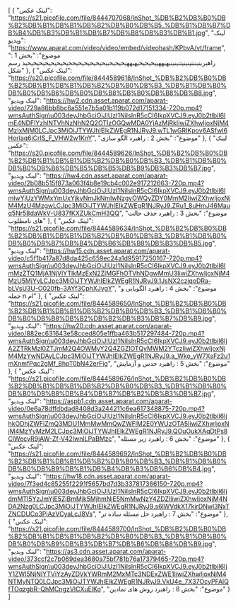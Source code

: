 [
  {
    "لینک عکس": "https://s21.picofile.com/file/8444707068/InShot_%DB%B2%DB%B0%DB%B2%DB%B1%DB%B1%DB%B2%DB%B0%DB%B5_%DB%B1%DB%B7%DB%B4%DB%B3%DB%B1%DB%B7%DB%B8%DB%B3%DB%B1.jpg",
    "لینک ویدیو": "https://www.aparat.com/video/video/embed/videohash/KPbvA/vt/frame",
    "موضوع": "بخش 1 : راهبرینینننینینیتنینینیهیههییحیحیحیهیههیحیحیحبیحیحیحیحیحیححیحیحیحیحیحیحیحید رسم شکل"
  },
  {
    "لینک عکس": "https://s20.picofile.com/file/8444589618/InShot_%DB%B2%DB%B0%DB%B2%DB%B1%DB%B1%DB%B2%DB%B0%DB%B3_%DB%B1%DB%B0%DB%B0%DB%B6%DB%B0%DB%B8%DB%B0%DB%B8%DB%B8.jpg",
    "لینک ویدیو": "https://hw2.cdn.asset.aparat.com/aparat-video/729a86bb8bc6a551e7b5a01b119b072d17151334-720p.mp4?wmsAuthSign\u003deyJhbGciOiJIUzI1NiIsInR5cCI6IkpXVCJ9.eyJ0b2tlbiI6ImE4NDFlYzhlNTVhNzNhN2Q2OTIzOGQwMDA0YjAzMjRkIiwiZXhwIjoxNjM4MzIxMjM0LCJpc3MiOiJTYWJhIElkZWEgR1NJRyJ9.wTL1wGRIKpov6ASfwI6Horlaq6jCrIS_F_VHW2w1KnY",
    "موضوع": "بخش 2 : راهبرد الگو سازی"
  },
  {
    "لینک عکس": "https://s20.picofile.com/file/8444589626/InShot_%DB%B2%DB%B0%DB%B2%DB%B1%DB%B1%DB%B2%DB%B0%DB%B3_%DB%B1%DB%B0%DB%B0%DB%B6%DB%B5%DB%B5%DB%B9%DB%B3%DB%B7.jpg",
    "لینک ویدیو": "https://hw4.cdn.asset.aparat.com/aparat-video/2b08b515f873a063f4b8e19cb4c002e917212663-720p.mp4?wmsAuthSign\u003deyJhbGciOiJIUzI1NiIsInR5cCI6IkpXVCJ9.eyJ0b2tlbiI6ImIwYjUzYWMxYmUxYjkyNmJkNmIwNzgyOWQyZDY0MmM2IiwiZXhwIjoxNjM4MzU4MzgwLCJpc3MiOiJTYWJhIElkZWEgR1NJRyJ9.ZRu1_8uHmJ46Mauq5Nr58daWkV-U837fKXZUkCmH3QQ",
    "موضوع": "بخش 3 : راهبرد حذف حالت های نامطلوب"
  },
  {
    "لینک عکس": "https://s21.picofile.com/file/8444589634/InShot_%DB%B2%DB%B0%DB%B2%DB%B1%DB%B1%DB%B2%DB%B0%DB%B3_%DB%B1%DB%B0%DB%B0%DB%B7%DB%B4%DB%B6%DB%B8%DB%B3%DB%B5.jpg",
    "لینک ویدیو": "https://hw15.cdn.asset.aparat.com/aparat-video/c5f1b417a87d8da425c659ec24a1d95917250167-720p.mp4?wmsAuthSign\u003deyJhbGciOiJIUzI1NiIsInR5cCI6IkpXVCJ9.eyJ0b2tlbiI6ImMzZTQ1MjA1NjViYTlkMzExN2ZjMGFhOTVhNDgwMmU3IiwiZXhwIjoxNjM4MzU5MjYyLCJpc3MiOiJTYWJhIElkZWEgR1NJRyJ9.1JsNX2czjqoDRa-bLVsU3U-O020fb-3AYf3CphXJygY",
    "موضوع": "بخش 4 : راهبرد الگویابی و جمله n ام"
  },
  {
    "لینک عکس": "https://s21.picofile.com/file/8444589650/InShot_%DB%B2%DB%B0%DB%B2%DB%B1%DB%B1%DB%B2%DB%B0%DB%B3_%DB%B1%DB%B0%DB%B0%DB%B8%DB%B2%DB%B2%DB%B3%DB%B7%DB%B9.jpg",
    "لینک ویدیو": "https://hw20.cdn.asset.aparat.com/aparat-video/882ec631643e58cced805e1ffba463b517297484-720p.mp4?wmsAuthSign\u003deyJhbGciOiJIUzI1NiIsInR5cCI6IkpXVCJ9.eyJ0b2tlbiI6IjA2ZTRkMzI0ZTJmM2Q4OWMyY2Q4ZGZlOTQyMWM2YTczIiwiZXhwIjoxNjM4MzYwNDAyLCJpc3MiOiJTYWJhIElkZWEgR1NJRyJ9.a_Wko_yW7XsFz2u1mXnmfPqc2gMf_8hpT0bN42erFig",
    "موضوع": "بخش 5 : راهبرد حدس و آزمایش"
  },
  {
    "لینک عکس": "https://s21.picofile.com/file/8444589676/InShot_%DB%B2%DB%B0%DB%B2%DB%B1%DB%B1%DB%B2%DB%B0%DB%B3_%DB%B1%DB%B0%DB%B0%DB%B8%DB%B4%DB%B7%DB%B2%DB%B3%DB%B7.jpg",
    "لینک ویدیو": "https://aspb1.cdn.asset.aparat.com/aparat-video/0e6a78dffdbdad8408d3a244211c6ea617348875-720p.mp4?wmsAuthSign\u003deyJhbGciOiJIUzI1NiIsInR5cCI6IkpXVCJ9.eyJ0b2tlbiI6IjhkODhjZWFiZmQ3MDU1MmMwMmQwZWFlM2E0YWUzOTA5IiwiZXhwIjoxNjM4MzYyMzM2LCJpc3MiOiJTYWJhIElkZWEgR1NJRyJ9.QOuOukXAqDtPs8ClWecyR9jAW-Zf-V42IwnlLPaBMzc",
    "موضوع": "بخش 6 : راهبرد زیر مسئله"
  },
  {
    "لینک عکس": "https://s21.picofile.com/file/8444589692/InShot_%DB%B2%DB%B0%DB%B2%DB%B1%DB%B1%DB%B2%DB%B0%DB%B3_%DB%B1%DB%B0%DB%B0%DB%B9%DB%B1%DB%B4%DB%B3%DB%B6%DB%B4.jpg",
    "لینک ویدیو": "https://hw18.cdn.asset.aparat.com/aparat-video/7f3ed4c85255f2291f5657bd7d3b337817366150-720p.mp4?wmsAuthSign\u003deyJhbGciOiJIUzI1NiIsInR5cCI6IkpXVCJ9.eyJ0b2tlbiI6IjdmMTI5YzJmYjE5ZjBmMjk5MjhmNjE5NmMwNzY4ZDZlIiwiZXhwIjoxNjM4NDA2Nzg0LCJpc3MiOiJTYWJhIElkZWEgR1NJRyJ9.s6lWVdkX17kirDNwl3NxTZNCDUCo3PiAzVCyaLcJ8Vs",
    "موضوع": "بخش 7 : راهبرد حل مسئله ساده تر"
  },
  {
    "لینک عکس": "https://s21.picofile.com/file/8444589700/InShot_%DB%B2%DB%B0%DB%B2%DB%B1%DB%B1%DB%B2%DB%B0%DB%B3_%DB%B1%DB%B0%DB%B0%DB%B9%DB%B3%DB%B7%DB%B6%DB%B8%DB%B9.jpg",
    "لینک ویدیو": "https://as3.cdn.asset.aparat.com/aparat-video/373ccf2c7b069dea3680a75bf781b76a17379465-720p.mp4?wmsAuthSign\u003deyJhbGciOiJIUzI1NiIsInR5cCI6IkpXVCJ9.eyJ0b2tlbiI6IjY1ZWI5NjNlYTViYzAyZDVkYWRmM2MxMTc3NDExZWE1IiwiZXhwIjoxNjM4NTMyNTQ0LCJpc3MiOiJTYWJhIElkZWEgR1NJRyJ9.VkU4e_7X37OcyPFAlQfTOqzgbR-QhMCngzVICXuElKo",
    "موضوع": "بخش 8 : راهبرد روش های نمادین"
  }
]
